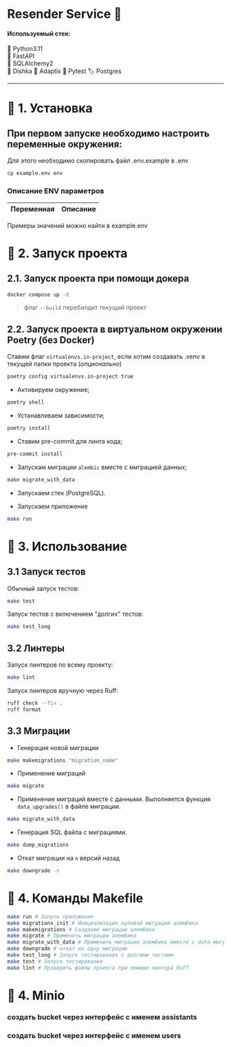 # Resender Service 🚀

#### Используемый стек:

🐍 Python3.11  
🐍 FastAPI  
🐍 SQLAlchemy2  
🐍 Dishka
🐍 Adaptix
🐍 Pytest
🏷️ Postgres

----------------------  

# 📗 1. Установка

## При первом запуске необходимо настроить переменные окружения:

Для этого необходимо скопировать файл .env.example в .env

```bash
cp example.env env
```

### Описание ENV параметров

| Переменная | Описание |      
|------------|----------|

Примеры значений можно найти в example.env

# 📗 2. Запуск проекта

## 2.1. Запуск проекта при помощи докера

```bash
docker compose up -d
```

> флаг `--build` перебилдит текущий проект

## 2.2. Запуск проекта в виртуальном окружении Poetry (без Docker)

Ставим флаг `virtualenvs.in-project`, если хотим создавать .venv в  
текущей папки проекта (_опционально_)

```bash
poetry config virtualenvs.in-project true
```

- Активируем окружение;

```bash
poetry shell 
```

- Устанавливаем зависимости;

```bash
poetry install 
```

- Ставим pre-commit для линта кода;

```bash
pre-commit install
```

- Запускам миграции `alembic` вместе с миграцией данных;

```bash
make migrate_with_data
```

- Запускаем стек (PostgreSQL).

- Запускаем приложение

```bash
make run
```

# 📗 3. Использование

## 3.1 Запуск тестов

Обычный запуск тестов:

```bash
make test
```

Запуск тестов с включением "долгих" тестов:

```bash
make test_long
```

## 3.2 Линтеры

Запуск линтеров по всему проекту:

```bash
make lint
```

Запуск линтеров вручную через Ruff:

```bash
ruff check --fix .
ruff format
```

## 3.3 Миграции

- Генерация новой миграции

```bash
make makemigrations "migration_name"
```

- Применение миграций

```bash
make migrate
```

- Применение миграций вместе с данными. Выполняется функция `data_upgrades()` в файле миграции.

```bash
make migrate_with_data
```

- Генерация SQL файла с миграциями.

```bash
make dump_migrations
```

- Откат миграции на `n` версий назад

```bash
make downgrade -n
```

# 📗 4. Команды Makefile

```bash 
make run # Запуск приложения
make migrations_init # Инициализация нулевой миграции алембика
make makemigrations # Создание миграции алембика
make migrate # Применить миграции алембика
make migrate_with_data # Применить миграции алембика вместе с data миграциями
make downgrade # откат на одну миграцию
make test_long # Запуск тестирования с долгими тестами
make test # Запуск тестирования
make lint # Проверить файлы проекта при помощи линтера Ruff
``` 

# 📗 4. Minio

### создать bucket через интерфейс с именем assistants
### создать bucket через интерфейс с именем users